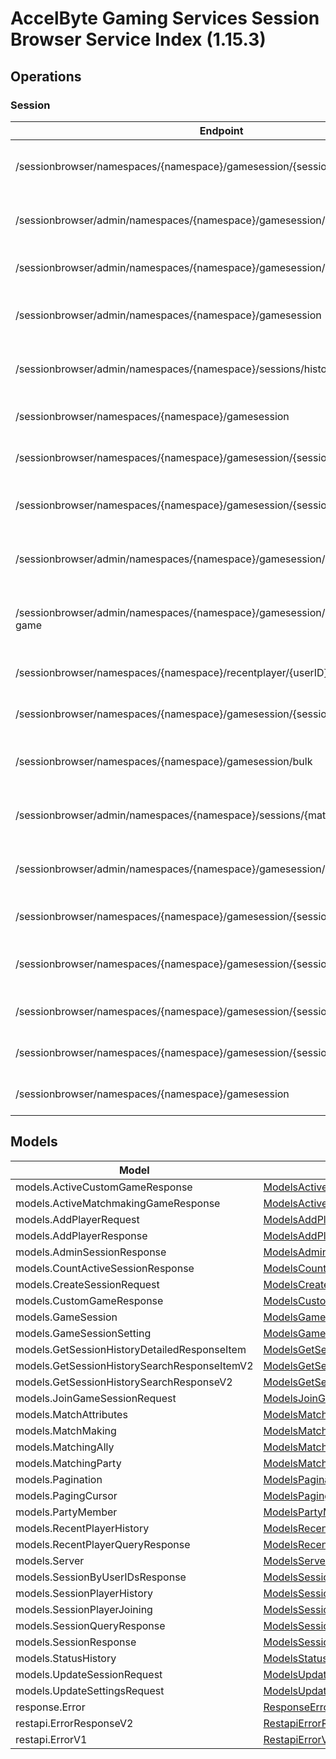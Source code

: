[//]: # (<< Code generated. DO NOT EDIT!)

[//]: # (<< template file: ags_py_codegen)

# AccelByte Gaming Services Session Browser Service Index (1.15.3)


## Operations

### Session
| Endpoint | Method | ID | Deprecated | Class | Wrapper | Example |
|---|---|---|---|---|---|---|
| /sessionbrowser/namespaces/{namespace}/gamesession/{sessionID}/player | POST | AddPlayerToSession | `false` | [AddPlayerToSession](../../accelbyte_py_sdk/api/sessionbrowser/operations/session/add_player_to_session.py) | [add_player_to_session](../../accelbyte_py_sdk/api/sessionbrowser/wrappers/_session.py) | [accelbyte_py_sdk_cli sessionbrowser-add-player-to-session](../../samples/cli/accelbyte_py_sdk_cli/sessionbrowser/_add_player_to_session.py) |
| /sessionbrowser/admin/namespaces/{namespace}/gamesession/{sessionID} | DELETE | AdminDeleteSession | `false` | [AdminDeleteSession](../../accelbyte_py_sdk/api/sessionbrowser/operations/session/admin_delete_session.py) | [admin_delete_session](../../accelbyte_py_sdk/api/sessionbrowser/wrappers/_session.py) | [accelbyte_py_sdk_cli sessionbrowser-admin-delete-session](../../samples/cli/accelbyte_py_sdk_cli/sessionbrowser/_admin_delete_session.py) |
| /sessionbrowser/admin/namespaces/{namespace}/gamesession/{sessionID} | GET | AdminGetSession | `false` | [AdminGetSession](../../accelbyte_py_sdk/api/sessionbrowser/operations/session/admin_get_session.py) | [admin_get_session](../../accelbyte_py_sdk/api/sessionbrowser/wrappers/_session.py) | [accelbyte_py_sdk_cli sessionbrowser-admin-get-session](../../samples/cli/accelbyte_py_sdk_cli/sessionbrowser/_admin_get_session.py) |
| /sessionbrowser/admin/namespaces/{namespace}/gamesession | GET | AdminQuerySession | `false` | [AdminQuerySession](../../accelbyte_py_sdk/api/sessionbrowser/operations/session/admin_query_session.py) | [admin_query_session](../../accelbyte_py_sdk/api/sessionbrowser/wrappers/_session.py) | [accelbyte_py_sdk_cli sessionbrowser-admin-query-session](../../samples/cli/accelbyte_py_sdk_cli/sessionbrowser/_admin_query_session.py) |
| /sessionbrowser/admin/namespaces/{namespace}/sessions/history/search | GET | AdminSearchSessionsV2 | `false` | [AdminSearchSessionsV2](../../accelbyte_py_sdk/api/sessionbrowser/operations/session/admin_search_sessions_v2.py) | [admin_search_sessions_v2](../../accelbyte_py_sdk/api/sessionbrowser/wrappers/_session.py) | [accelbyte_py_sdk_cli sessionbrowser-admin-search-sessions-v2](../../samples/cli/accelbyte_py_sdk_cli/sessionbrowser/_admin_search_sessions_v2.py) |
| /sessionbrowser/namespaces/{namespace}/gamesession | POST | CreateSession | `false` | [CreateSession](../../accelbyte_py_sdk/api/sessionbrowser/operations/session/create_session.py) | [create_session](../../accelbyte_py_sdk/api/sessionbrowser/wrappers/_session.py) | [accelbyte_py_sdk_cli sessionbrowser-create-session](../../samples/cli/accelbyte_py_sdk_cli/sessionbrowser/_create_session.py) |
| /sessionbrowser/namespaces/{namespace}/gamesession/{sessionID} | DELETE | DeleteSession | `false` | [DeleteSession](../../accelbyte_py_sdk/api/sessionbrowser/operations/session/delete_session.py) | [delete_session](../../accelbyte_py_sdk/api/sessionbrowser/wrappers/_session.py) | [accelbyte_py_sdk_cli sessionbrowser-delete-session](../../samples/cli/accelbyte_py_sdk_cli/sessionbrowser/_delete_session.py) |
| /sessionbrowser/namespaces/{namespace}/gamesession/{sessionID}/localds | DELETE | DeleteSessionLocalDS | `false` | [DeleteSessionLocalDS](../../accelbyte_py_sdk/api/sessionbrowser/operations/session/delete_session_local_ds.py) | [delete_session_local_ds](../../accelbyte_py_sdk/api/sessionbrowser/wrappers/_session.py) | [accelbyte_py_sdk_cli sessionbrowser-delete-session-local-ds](../../samples/cli/accelbyte_py_sdk_cli/sessionbrowser/_delete_session_local_ds.py) |
| /sessionbrowser/admin/namespaces/{namespace}/gamesession/active/custom-game | GET | GetActiveCustomGameSessions | `false` | [GetActiveCustomGameSessions](../../accelbyte_py_sdk/api/sessionbrowser/operations/session/get_active_custom_game__cd6755.py) | [get_active_custom_game_sessions](../../accelbyte_py_sdk/api/sessionbrowser/wrappers/_session.py) | [accelbyte_py_sdk_cli sessionbrowser-get-active-custom-game-sessions](../../samples/cli/accelbyte_py_sdk_cli/sessionbrowser/_get_active_custom_game_sessions.py) |
| /sessionbrowser/admin/namespaces/{namespace}/gamesession/active/matchmaking-game | GET | GetActiveMatchmakingGameSessions | `false` | [GetActiveMatchmakingGameSessions](../../accelbyte_py_sdk/api/sessionbrowser/operations/session/get_active_matchmaking__0b8050.py) | [get_active_matchmaking_game_sessions](../../accelbyte_py_sdk/api/sessionbrowser/wrappers/_session.py) | [accelbyte_py_sdk_cli sessionbrowser-get-active-matchmaking-game-sessions](../../samples/cli/accelbyte_py_sdk_cli/sessionbrowser/_get_active_matchmaking_game_sessions.py) |
| /sessionbrowser/namespaces/{namespace}/recentplayer/{userID} | GET | GetRecentPlayer | `false` | [GetRecentPlayer](../../accelbyte_py_sdk/api/sessionbrowser/operations/session/get_recent_player.py) | [get_recent_player](../../accelbyte_py_sdk/api/sessionbrowser/wrappers/_session.py) | [accelbyte_py_sdk_cli sessionbrowser-get-recent-player](../../samples/cli/accelbyte_py_sdk_cli/sessionbrowser/_get_recent_player.py) |
| /sessionbrowser/namespaces/{namespace}/gamesession/{sessionID} | GET | GetSession | `false` | [GetSession](../../accelbyte_py_sdk/api/sessionbrowser/operations/session/get_session.py) | [get_session](../../accelbyte_py_sdk/api/sessionbrowser/wrappers/_session.py) | [accelbyte_py_sdk_cli sessionbrowser-get-session](../../samples/cli/accelbyte_py_sdk_cli/sessionbrowser/_get_session.py) |
| /sessionbrowser/namespaces/{namespace}/gamesession/bulk | GET | GetSessionByUserIDs | `false` | [GetSessionByUserIDs](../../accelbyte_py_sdk/api/sessionbrowser/operations/session/get_session_by_user_i_ds.py) | [get_session_by_user_i_ds](../../accelbyte_py_sdk/api/sessionbrowser/wrappers/_session.py) | [accelbyte_py_sdk_cli sessionbrowser-get-session-by-user-i-ds](../../samples/cli/accelbyte_py_sdk_cli/sessionbrowser/_get_session_by_user_i_ds.py) |
| /sessionbrowser/admin/namespaces/{namespace}/sessions/{matchID}/history/detailed | GET | GetSessionHistoryDetailed | `false` | [GetSessionHistoryDetailed](../../accelbyte_py_sdk/api/sessionbrowser/operations/session/get_session_history_detailed.py) | [get_session_history_detailed](../../accelbyte_py_sdk/api/sessionbrowser/wrappers/_session.py) | [accelbyte_py_sdk_cli sessionbrowser-get-session-history-detailed](../../samples/cli/accelbyte_py_sdk_cli/sessionbrowser/_get_session_history_detailed.py) |
| /sessionbrowser/admin/namespaces/{namespace}/gamesession/active/count | GET | GetTotalActiveSession | `false` | [GetTotalActiveSession](../../accelbyte_py_sdk/api/sessionbrowser/operations/session/get_total_active_session.py) | [get_total_active_session](../../accelbyte_py_sdk/api/sessionbrowser/wrappers/_session.py) | [accelbyte_py_sdk_cli sessionbrowser-get-total-active-session](../../samples/cli/accelbyte_py_sdk_cli/sessionbrowser/_get_total_active_session.py) |
| /sessionbrowser/namespaces/{namespace}/gamesession/{sessionID}/join | POST | JoinSession | `false` | [JoinSession](../../accelbyte_py_sdk/api/sessionbrowser/operations/session/join_session.py) | [join_session](../../accelbyte_py_sdk/api/sessionbrowser/wrappers/_session.py) | [accelbyte_py_sdk_cli sessionbrowser-join-session](../../samples/cli/accelbyte_py_sdk_cli/sessionbrowser/_join_session.py) |
| /sessionbrowser/namespaces/{namespace}/gamesession/{sessionID}/player/{userID} | DELETE | RemovePlayerFromSession | `false` | [RemovePlayerFromSession](../../accelbyte_py_sdk/api/sessionbrowser/operations/session/remove_player_from_session.py) | [remove_player_from_session](../../accelbyte_py_sdk/api/sessionbrowser/wrappers/_session.py) | [accelbyte_py_sdk_cli sessionbrowser-remove-player-from-session](../../samples/cli/accelbyte_py_sdk_cli/sessionbrowser/_remove_player_from_session.py) |
| /sessionbrowser/namespaces/{namespace}/gamesession/{sessionID} | PUT | UpdateSession | `false` | [UpdateSession](../../accelbyte_py_sdk/api/sessionbrowser/operations/session/update_session.py) | [update_session](../../accelbyte_py_sdk/api/sessionbrowser/wrappers/_session.py) | [accelbyte_py_sdk_cli sessionbrowser-update-session](../../samples/cli/accelbyte_py_sdk_cli/sessionbrowser/_update_session.py) |
| /sessionbrowser/namespaces/{namespace}/gamesession/{sessionID}/settings | PUT | UpdateSettings | `false` | [UpdateSettings](../../accelbyte_py_sdk/api/sessionbrowser/operations/session/update_settings.py) | [update_settings](../../accelbyte_py_sdk/api/sessionbrowser/wrappers/_session.py) | [accelbyte_py_sdk_cli sessionbrowser-update-settings](../../samples/cli/accelbyte_py_sdk_cli/sessionbrowser/_update_settings.py) |
| /sessionbrowser/namespaces/{namespace}/gamesession | GET | UserQuerySession | `false` | [UserQuerySession](../../accelbyte_py_sdk/api/sessionbrowser/operations/session/user_query_session.py) | [user_query_session](../../accelbyte_py_sdk/api/sessionbrowser/wrappers/_session.py) | [accelbyte_py_sdk_cli sessionbrowser-user-query-session](../../samples/cli/accelbyte_py_sdk_cli/sessionbrowser/_user_query_session.py) |


## Models
| Model | Class |
|---|---|
| models.ActiveCustomGameResponse | [ModelsActiveCustomGameResponse](../../accelbyte_py_sdk/api/sessionbrowser/models/models_active_custom_game_response.py) |
| models.ActiveMatchmakingGameResponse | [ModelsActiveMatchmakingGameResponse](../../accelbyte_py_sdk/api/sessionbrowser/models/models_active_matchmaking_game_response.py) |
| models.AddPlayerRequest | [ModelsAddPlayerRequest](../../accelbyte_py_sdk/api/sessionbrowser/models/models_add_player_request.py) |
| models.AddPlayerResponse | [ModelsAddPlayerResponse](../../accelbyte_py_sdk/api/sessionbrowser/models/models_add_player_response.py) |
| models.AdminSessionResponse | [ModelsAdminSessionResponse](../../accelbyte_py_sdk/api/sessionbrowser/models/models_admin_session_response.py) |
| models.CountActiveSessionResponse | [ModelsCountActiveSessionResponse](../../accelbyte_py_sdk/api/sessionbrowser/models/models_count_active_session_response.py) |
| models.CreateSessionRequest | [ModelsCreateSessionRequest](../../accelbyte_py_sdk/api/sessionbrowser/models/models_create_session_request.py) |
| models.CustomGameResponse | [ModelsCustomGameResponse](../../accelbyte_py_sdk/api/sessionbrowser/models/models_custom_game_response.py) |
| models.GameSession | [ModelsGameSession](../../accelbyte_py_sdk/api/sessionbrowser/models/models_game_session.py) |
| models.GameSessionSetting | [ModelsGameSessionSetting](../../accelbyte_py_sdk/api/sessionbrowser/models/models_game_session_setting.py) |
| models.GetSessionHistoryDetailedResponseItem | [ModelsGetSessionHistoryDetailedResponseItem](../../accelbyte_py_sdk/api/sessionbrowser/models/models_get_session_history_detailed_response_item.py) |
| models.GetSessionHistorySearchResponseItemV2 | [ModelsGetSessionHistorySearchResponseItemV2](../../accelbyte_py_sdk/api/sessionbrowser/models/models_get_session_history_search_response_item_v2.py) |
| models.GetSessionHistorySearchResponseV2 | [ModelsGetSessionHistorySearchResponseV2](../../accelbyte_py_sdk/api/sessionbrowser/models/models_get_session_history_search_response_v2.py) |
| models.JoinGameSessionRequest | [ModelsJoinGameSessionRequest](../../accelbyte_py_sdk/api/sessionbrowser/models/models_join_game_session_request.py) |
| models.MatchAttributes | [ModelsMatchAttributes](../../accelbyte_py_sdk/api/sessionbrowser/models/models_match_attributes.py) |
| models.MatchMaking | [ModelsMatchMaking](../../accelbyte_py_sdk/api/sessionbrowser/models/models_match_making.py) |
| models.MatchingAlly | [ModelsMatchingAlly](../../accelbyte_py_sdk/api/sessionbrowser/models/models_matching_ally.py) |
| models.MatchingParty | [ModelsMatchingParty](../../accelbyte_py_sdk/api/sessionbrowser/models/models_matching_party.py) |
| models.Pagination | [ModelsPagination](../../accelbyte_py_sdk/api/sessionbrowser/models/models_pagination.py) |
| models.PagingCursor | [ModelsPagingCursor](../../accelbyte_py_sdk/api/sessionbrowser/models/models_paging_cursor.py) |
| models.PartyMember | [ModelsPartyMember](../../accelbyte_py_sdk/api/sessionbrowser/models/models_party_member.py) |
| models.RecentPlayerHistory | [ModelsRecentPlayerHistory](../../accelbyte_py_sdk/api/sessionbrowser/models/models_recent_player_history.py) |
| models.RecentPlayerQueryResponse | [ModelsRecentPlayerQueryResponse](../../accelbyte_py_sdk/api/sessionbrowser/models/models_recent_player_query_response.py) |
| models.Server | [ModelsServer](../../accelbyte_py_sdk/api/sessionbrowser/models/models_server.py) |
| models.SessionByUserIDsResponse | [ModelsSessionByUserIDsResponse](../../accelbyte_py_sdk/api/sessionbrowser/models/models_session_by_user_i_ds_response.py) |
| models.SessionPlayerHistory | [ModelsSessionPlayerHistory](../../accelbyte_py_sdk/api/sessionbrowser/models/models_session_player_history.py) |
| models.SessionPlayerJoining | [ModelsSessionPlayerJoining](../../accelbyte_py_sdk/api/sessionbrowser/models/models_session_player_joining.py) |
| models.SessionQueryResponse | [ModelsSessionQueryResponse](../../accelbyte_py_sdk/api/sessionbrowser/models/models_session_query_response.py) |
| models.SessionResponse | [ModelsSessionResponse](../../accelbyte_py_sdk/api/sessionbrowser/models/models_session_response.py) |
| models.StatusHistory | [ModelsStatusHistory](../../accelbyte_py_sdk/api/sessionbrowser/models/models_status_history.py) |
| models.UpdateSessionRequest | [ModelsUpdateSessionRequest](../../accelbyte_py_sdk/api/sessionbrowser/models/models_update_session_request.py) |
| models.UpdateSettingsRequest | [ModelsUpdateSettingsRequest](../../accelbyte_py_sdk/api/sessionbrowser/models/models_update_settings_request.py) |
| response.Error | [ResponseError](../../accelbyte_py_sdk/api/sessionbrowser/models/response_error.py) |
| restapi.ErrorResponseV2 | [RestapiErrorResponseV2](../../accelbyte_py_sdk/api/sessionbrowser/models/restapi_error_response_v2.py) |
| restapi.ErrorV1 | [RestapiErrorV1](../../accelbyte_py_sdk/api/sessionbrowser/models/restapi_error_v1.py) |
